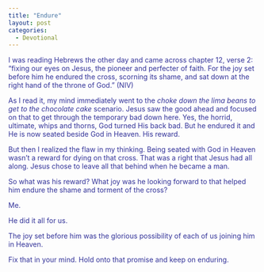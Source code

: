 ```yaml
---
title: "Endure"
layout: post
categories:
  - Devotional
---
```

<p><span style="color: #333399;">I was reading Hebrews the other day and came across chapter 12, verse 2: &ldquo;fixing our eyes on Jesus, the pioneer and perfecter of faith. For the joy set before him he endured the cross, scorning its shame, and sat down at the right hand of the throne of God.&rdquo; (NIV)</span></p>
<p><span style="color: #333399;">As I read it, my mind immediately went to the <em>choke down the lima beans to get to the chocolate cake</em> scenario. Jesus saw the good ahead and focused on that to get through the temporary bad down here. Yes, the horrid, ultimate, whips and thorns, God turned His back bad. But he endured it and He is now seated beside God in Heaven. His reward.</span></p>
<p><span style="color: #333399;">But then I realized the flaw in my thinking. Being seated with God in Heaven wasn&rsquo;t a reward for dying on that cross. That was a right that Jesus had all along. Jesus chose to leave all that behind when he became a man.</span></p>
<p><span style="color: #333399;">So what was his reward? What joy was he looking forward to that helped him endure the shame and torment of the cross?</span></p>
<p><span style="color: #333399;">Me.</span></p>
<p><span style="color: #333399;">He did it all for us.</span></p>
<p><span style="color: #333399;">The joy set before him was the glorious possibility of each of us joining him in Heaven.</span></p>
<p><span style="color: #333399;">Fix that in your mind. Hold onto that promise and keep on enduring.</span><br /> </p>
